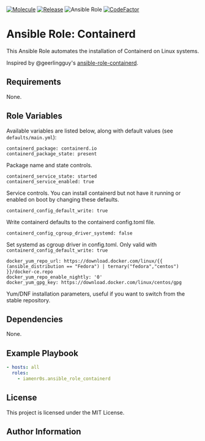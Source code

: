 [![Molecule](https://github.com/iamenr0s/ansible-role-containerd/actions/workflows/molecule.yml/badge.svg)](https://github.com/iamenr0s/ansible-role-containerd/actions/workflows/molecule.yml) [![Release](https://github.com/iamenr0s/ansible-role-containerd/actions/workflows/release.yml/badge.svg)](https://github.com/iamenr0s/ansible-role-containerd/actions/workflows/release.yml) ![Ansible Role](https://img.shields.io/ansible/role/d/iamenr0s/ansible_role_containerd) [![CodeFactor](https://www.codefactor.io/repository/github/iamenr0s/ansible-role-containerd/badge)](https://www.codefactor.io/repository/github/iamenr0s/ansible-role-containerd)

# Ansible Role: Containerd

This Ansible Role automates the installation of Containerd on Linux systems.

Inspired by @geerlingguy's [ansible-role-containerd](https://github.com/geerlingguy/ansible-role-containerd/).

## Requirements

None.

## Role Variables

Available variables are listed below, along with default values (see `defaults/main.yml`):

    containerd_package: containerd.io
    containerd_package_state: present

Package name and state controls.

    containerd_service_state: started
    containerd_service_enabled: true

Service controls. You can install containerd but not have it running or enabled on boot by changing these defaults.

    containerd_config_default_write: true

Write containerd defaults to the containerd config.toml file.

    containerd_config_cgroup_driver_systemd: false

Set systemd as cgroup driver in config.toml. Only valid with `containerd_config_default_write: true`

    docker_yum_repo_url: https://download.docker.com/linux/{{ (ansible_distribution == "Fedora") | ternary("fedora","centos") }}/docker-ce.repo
    docker_yum_repo_enable_nightly: '0'
    docker_yum_gpg_key: https://download.docker.com/linux/centos/gpg

Yum/DNF installation parameters, useful if you want to switch from the stable repository.

## Dependencies

None.

## Example Playbook

```yaml
- hosts: all
  roles:
    - iamenr0s.ansible_role_containerd
```

## License

This project is licensed under the MIT License.

## Author Information
